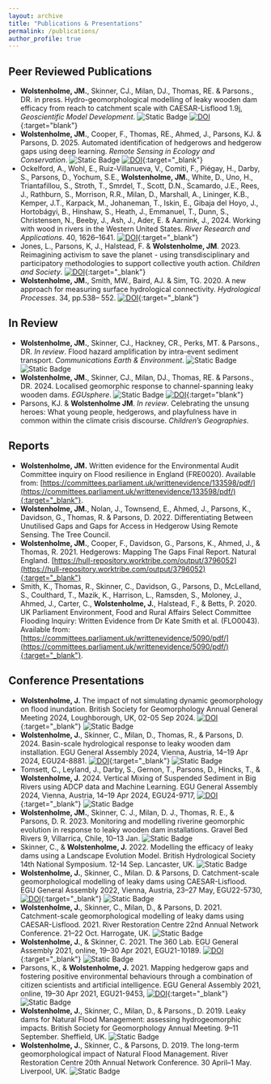 ```yaml
---
layout: archive
title: "Publications & Presentations"
permalink: /publications/
author_profile: true
---
```


## Peer Reviewed Publications

- **Wolstenholme, JM.**, Skinner, CJ., Milan, DJ., Thomas, RE. & Parsons., DR. in press. Hydro-geomorphological modelling of leaky wooden dam efficacy from reach to catchment scale with CAESAR-Lisflood 1.9j, _Geoscientific Model Development_. ![Static Badge](https://img.shields.io/badge/in_press-green) [![DOI](https://zenodo.org/badge/DOI/10.5194/egusphere-2024-2132.svg)](https://doi.org/10.5194/egusphere-2024-2132){:target="blank"}
- **Wolstenholme, JM.**, Cooper, F., Thomas, RE., Ahmed, J., Parsons, KJ. & Parsons, D. 2025. Automated identification of hedgerows and hedgerow gaps using deep learning. _Remote Sensing in Ecology and Conservation_. ![Static Badge](https://img.shields.io/badge/in_press-green) [![DOI](https://zenodo.org/badge/DOI/10.1002/rse2.432.svg)](https://doi.org/10.1002/rse2.432){:target="_blank"}
- Ockelford, A., Wohl, E., Ruiz-Villanueva, V., Comiti, F., Piégay, H., Darby, S., Parsons, D., Yochum, S.E., **Wolstenholme, JM.**, White, D., Uno, H., Triantafillou, S., Stroth, T., Smrdel, T., Scott, D.N., Scamardo, J.E., Rees, J., Rathburn, S., Morrison, R.R., Milan, D., Marshall, A., Lininger, K.B., Kemper, J.T., Karpack, M., Johaneman, T., Iskin, E., Gibaja del Hoyo, J., Hortobágyi, B., Hinshaw, S., Heath, J., Emmanuel, T., Dunn, S., Christensen, N., Beeby, J., Ash, J., Ader, E. & Aarnink, J., 2024. Working with wood in rivers in the Western United States. _River Research and Applications_. 40, 1626–1641. [![DOI](https://zenodo.org/badge/DOI/10.1002/rra.4331.svg)](https://doi.org/10.1002/rra.4331){:target="_blank"}
- Jones, L., Parsons, K, J., Halstead, F. & **Wolstenholme, JM**. 2023. Reimagining activism to save the planet - using transdisciplinary and participatory methodologies to support collective youth action. _Children and Society_. [![DOI](https://zenodo.org/badge/DOI/10.1111/chso.12819.svg)](https://doi.org/10.1111/chso.12819){:target="_blank"}
- **Wolstenholme, JM.**, Smith, MW., Baird, AJ. & Sim, TG. 2020. A new approach for measuring surface hydrological connectivity. _Hydrological Processes_. 34, pp.538– 552. [![DOI](https://zenodo.org/badge/DOI/10.1002/hyp.13602.svg)](https://doi.org/10.1002/hyp.13602){:target="_blank"}

## In Review

- **Wolstenholme, JM.**, Skinner, CJ., Hackney, CR., Perks, MT. & Parsons., DR. _In review_. Flood hazard amplification by intra-event sediment transport. _Communications Earth & Environment_. ![Static Badge](https://img.shields.io/badge/preprint-red) ![Static Badge](https://img.shields.io/badge/DOI-pending-red)
- **Wolstenholme, JM.**, Skinner, CJ., Milan, DJ., Thomas, RE. & Parsons., DR. 2024. Localised geomorphic response to channel-spanning leaky wooden dams. _EGUsphere_. ![Static Badge](https://img.shields.io/badge/preprint-red) [![DOI](https://zenodo.org/badge/DOI/10.5194/egusphere-2024-3001.svg)](https://doi.org/10.5194/egusphere-2024-3001){:target="blank"}
- Parsons, KJ. & **Wolstenholme JM**. _In review_. Celebrating the unsung heroes: What young people, hedgerows, and playfulness have in common within the climate crisis discourse. _Children’s Geographies_.

## Reports

- **Wolstenholme, JM.** Written evidence for the Environmental Audit Committee inquiry on Flood resilience in England (FRE0020). Available from: [https://committees.parliament.uk/writtenevidence/133598/pdf/](https://committees.parliament.uk/writtenevidence/133598/pdf/){:target="_blank"}.
- **Wolstenholme, JM.**, Nolan, J., Townsend, E., Ahmed, J., Parsons, K., Davidson, G., Thomas, R. & Parsons, D. 2022. Differentiating Between Unutilised Gaps and Gaps for Access in Hedgerow Using Remote Sensing. The Tree Council.
- **Wolstenholme, JM.**, Cooper, F., Davidson, G., Parsons, K., Ahmed, J., & Thomas, R. 2021. Hedgerows: Mapping The Gaps Final Report. Natural England. [https://hull-repository.worktribe.com/output/3796052](https://hull-repository.worktribe.com/output/3796052){:target="_blank"}
- Smith, K., Thomas, R., Skinner, C., Davidson, G., Parsons, D., McLelland, S., Coulthard, T., Mazik, K., Harrison, L., Ramsden, S., Moloney, J., Ahmed, J., Carter, C., **Wolstenholme, J.**, Halstead, F., & Betts, P. 2020. UK Parliament Environment, Food and Rural Affairs Select Committee Flooding Inquiry: Written Evidence from Dr Kate Smith et al. (FLO0043). Available from: [https://committees.parliament.uk/writtenevidence/5090/pdf/](https://committees.parliament.uk/writtenevidence/5090/pdf/){:target="_blank"}.

## Conference Presentations

- **Wolstenholme, J.** The impact of not simulating dynamic geomorphology on flood inundation. British Society for Geomorphology Annual General Meeting 2024, Loughborough, UK, 02-05 Sep 2024. [![DOI](https://zenodo.org/badge/DOI/10.5281/zenodo.13731835.svg)](https://doi.org/10.5281/zenodo.13731835){:target="_blank"} ![Static Badge](https://img.shields.io/badge/poster-yellow)
- **Wolstenholme, J.**, Skinner, C., Milan, D., Thomas, R., & Parsons, D. 2024. Basin-scale hydrological response to leaky wooden dam installation. EGU General Assembly 2024, Vienna, Austria, 14–19 Apr 2024, EGU24-8881. [![DOI](https://zenodo.org/badge/DOI/10.5194/egusphere-egu24-8881.svg)](https://doi.org/10.5194/egusphere-egu24-8881){:target="_blank"} ![Static Badge](https://img.shields.io/badge/oral-purple)
- Tomsett, C., Leyland, J., Darby, S., Gernon, T., Parsons, D., Hincks, T., & **Wolstenholme, J.** 2024. Vertical Mixing of Suspended Sediment in Big Rivers using ADCP data and Machine Learning. EGU General Assembly 2024, Vienna, Austria, 14–19 Apr 2024, EGU24-9717, [![DOI](https://zenodo.org/badge/DOI/10.5194/egusphere-egu24-9717.svg)](https://doi.org/10.5194/egusphere-egu24-9717){:target="_blank"} ![Static Badge](https://img.shields.io/badge/oral-purple)
- **Wolstenholme, JM.**, Skinner, C. J., Milan, D. J., Thomas, R. E., & Parsons, D. R. 2023. Monitoring and modelling riverine geomorphic evolution in response to leaky wooden dam installations. Gravel Bed Rivers 9, Villarrica, Chile, 10–13 Jan. ![Static Badge](https://img.shields.io/badge/poster-yellow)
- Skinner, C., & **Wolstenholme, J.** 2022. Modelling the efficacy of leaky dams using a Landscape Evolution Model. British Hydrological Society 14th National Symposium. 12-14 Sep. Lancaster, UK. ![Static Badge](https://img.shields.io/badge/oral-purple)
- **Wolstenholme, J.**, Skinner, C., Milan. D. & Parsons, D. Catchment-scale geomorphological modelling of leaky dams using CAESAR-Lisflood. EGU General Assembly 2022, Vienna, Austria, 23–27 May, EGU22-5730, [![DOI](https://zenodo.org/badge/DOI/10.5194/egusphere-egu22-5730.svg)](https://doi.org/10.5194/egusphere-egu22-5730){:target="_blank"} ![Static Badge](https://img.shields.io/badge/oral-purple)
- **Wolstenholme, J.**, Skinner, C., Milan, D., & Parsons, D. 2021. Catchment-scale geomorphological modelling of leaky dams using CAESAR-Lisflood. 2021. River Restoration Centre 22nd Annual Network Conference. 21–22 Oct. Harrogate, UK. ![Static Badge](https://img.shields.io/badge/oral-purple)
- **Wolstenholme, J.**, & Skinner, C. 2021. The 360 Lab. EGU General Assembly 2021, online, 19–30 Apr 2021, EGU21-10189. [![DOI](https://zenodo.org/badge/DOI/10.5194/egusphere-egu21-10189.svg)](https://doi.org/10.5194/egusphere-egu21-10189){:target="_blank"} ![Static Badge](https://img.shields.io/badge/oral-purple)
- Parsons, K., & **Wolstenholme, J.** 2021. Mapping hedgerow gaps and fostering positive environmental behaviours through a combination of citizen scientists and artificial intelligence. EGU General Assembly 2021, online, 19–30 Apr 2021, EGU21-9453, [![DOI](https://zenodo.org/badge/DOI/10.5194/egusphere-egu21-9453.svg)](https://doi.org/10.5194/egusphere-egu21-9453){:target="_blank"} ![Static Badge](https://img.shields.io/badge/oral-purple)
- **Wolstenholme, J.**, Skinner, C., Milan, D., & Parsons., D. 2019. Leaky dams for Natural Flood Management: assessing hydrogeomorphic impacts. British Society for Geomorphology Annual Meeting. 9–11 September. Sheffield, UK. ![Static Badge](https://img.shields.io/badge/poster-yellow)
- **Wolstenholme, J.**, Skinner, C., & Parsons, D. 2019. The long-term geomorphological impact of Natural Flood Management. River Restoration Centre 20th Annual Network Conference. 30 April–1 May. Liverpool, UK. ![Static Badge](https://img.shields.io/badge/poster-yellow)
